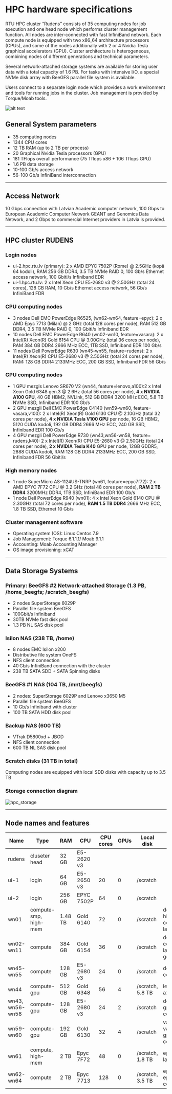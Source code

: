 # HPC hardware specifications
RTU HPC cluster “Rudens” consists of 35 computing nodes for job execution and one head node which performs cluster management function. All nodes are inter-connected with fast InfiniBand network. Each compute node is equipped with two x86_64 architecture processors (CPUs), and some of the nodes additionally with 2 or 4 Nvidia Tesla graphical accelerators (GPU). Cluster architecture is heterogeneous, combining nodes of different generations and technical parameters.

Several network-attached storage systems are available for storing user data with a total capacity of 1.6 PB. For tasks with intensive I/O, a special NVMe disk array with BeeGFS parallel file system is available.

Users connect to a separate login node which provides a work environment and tools for running jobs in the cluster. Job management is provided by Torque/Moab tools.

![alt text](./images/data_center.jpg)

## General System parameters
- 35 computing nodes
- 1344 CPU cores
- 12 TB RAM (up to 2 TB per process)
- 20 Graphical Nvidia Tesla processors (GPU)
- 181 TFlops overall performance (75 Tflops x86 + 106 Tflops GPU)
- 1.6 PB data storage
- 10-100 Gb/s access network
- 56-100 Gb/s InfiniBand interconnection

---

## Access Network
10 Gbps connection with Latvian Academic computer network, 100 Gbps to European Academic Computer Network GEANT and Genomics Data Network, and 2 Gbps to commercial Internet providers in Latvia is provided.

---

## HPC cluster RUDENS
### Login nodes
- ui-2.hpc.rtu.lv (primary): 2 x AMD EPYC 7502P (Rome) @ 2.5GHz (kopā 64 kodoli), RAM 256 GB DDR4, 3.5 TB NVMe RAID 0, 100 Gb/s Ethernet access network, 100 Gbiti/s Infiniband EDR
- ui-1.hpc.rtu.lv: 2 x Intel Xeon CPU E5-2680 v3 @ 2.50GHz (total 24 cores), 128 GB RAM, 10 Gb/s Ethernet access network, 56 Gb/s InfiniBand FDR 
### CPU computing nodes
- 3 nodes Dell EMC PowerEdge R6525, (wn62-wn64, feature=epyc): 2 x AMD Epyc 7713 (Milan) @ 2 GHz (total 128 cores per node), RAM 512 GB DDR4, 3.5 TB NVMe RAID 0, 100 Gbiti/s Infiniband EDR
- 10 nodes Dell EMC PowerEdge R640 (wn02-wn10, feature=vasara): 2 x Intel(R) Xeon(R) Gold 6154 CPU @ 3.00GHz (total 36 cores per node), RAM 384 GB DDR4 2666 MHz ECC, 1TB SSD, Infiniband EDR 100 Gb/s
- 11 nodes Dell PowerEdge R630 (wn45-wn55, feature=rudens): 2 x Intel(R) Xeon(R) CPU E5-2680 v3 @ 2.50GHz (total 24 cores per node), RAM: 128 GB DDR4 2133MHz ECC, 200 GB SSD, Infiniband FDR 56 Gb/s
### GPU computing nodes
- 1 GPU mezgls Lenovo SR670 V2 (wn44, feature=lenovo,a100):2 x Intel Xeon Gold 6348 gen.3 @ 2.6Hz (total 56 cores per node), **4 x NVIDIA A100 GPU**, 40 GB HBM2, NVLink, 512 GB DDR4 3200 MHz ECC, 5.8 TB NVMe SSD, Infiniband EDR 100 Gb/s
- 2 GPU mezgli Dell EMC PowerEdge C4140 (wn59-wn60, feature= vasara,v100): 2 x Intel(R) Xeon(R) Gold 6130 CPU @ 2.10GHz (total 32 cores per node), **4 x NVIDIA Tesla V100 GPU** per node, 16 GB HBM2, 5120 CUDA kodoli, 192 GB DDR4 2666 MHz ECC, 240 GB SSD, Infiniband EDR 100 Gb/s
- 4 GPU mezgli Dell PowerEdge R730 (wn43,wn56-wn58, feature= rudens,k40): 2 x Intel(R) Xeon(R) CPU E5-2680 v3 @ 2.50GHz (total 24 cores per node), **2 x NVIDIA Tesla K40** GPU per node, 12GB GDDR5, 2888 CUDA kodoli, RAM 128 GB DDR4 2133MHz ECC, 200 GB SSD, Infiniband FDR 56 Gbiti/s
### High memory nodes
- 1 node SuperMicro AS-1124US-TNRP (wn61, feature=epyc7f72): 2 x AMD EPYC 7F72 CPU @ 3.2 GHz (total 48 cores per node), **RAM 2 TB DDR4** 3200MHz DDR4, 1TB SSD, InfiniBand EDR 100 Gb/s
- 1 node Dell PowerEdge R940 (wn01): 4 x Intel Xeon Gold 6140 CPU @ 2.30GHz (total 72 cores per node), **RAM 1.5 TB DDR4** 2666 MHz ECC, 1.8 TB SSD, Ethernet 10 Gb/s
### Cluster management software
- Operating system (OS): Linux Centos 7.9
- Job Management: Torque 6.1.1.1/ Moab 9.1.1
- Accounting: Moab Accounting Manager
- OS image provisioning: xCAT

---

## Data Storage Systems
### Primary: BeeGFS #2 Network-attached Storage (1.3 PB, /home_beegfs; /scratch_beegfs) 
-	2 nodes SuperStorage 6029P 
-	Parallel file system BeeGFS
-	100Gbit/s Infiniband  
-	30TB NVMe fast disk pool
-	1.3 PB NL SAS disk pool

### Isilon NAS (238 TB, /home) 
- 8 nodes EMC Isilon x200 
-	Distributive file system OneFS 
-	NFS client connection 
-	40 Gb/s InfiniBand connection with the cluster
-	238 TB SATA SDD + SATA Spinning disks  

### BeeGFS #1 NAS (104 TB, /mnt/beegfs) 
-	2 nodes: SuperStorage 6029P and Lenovo x3650 M5  
-	Parallel file system BeeGFS 
-	10 Gb/s  Infiniband with cluster 
-	100 TB SATA HDD disk pool 

### Backup NAS (600 TB)
- VTrak D5800xd + JBOD
- NFS client connection
- 600 TB NL SAS disk pool

### Scratch disks (31 TB in total) 
Computing nodes are equipped with local SDD disks with capacity up to 3.5 TB

### Storage connection diagram

![hpc_storage](./images/storage.png)

---

## Node names and features
| Name | Type | RAM  | CPU |	CPU cores |	GPUs | 	Local disk | qsub features |
| ---- | ---- | ---- | --- | --------- | ---- | ----------- | ------------- |
| rudens | cluseter head | 32 GB | E5-2620 v3 |  |  |  | 
| ui-1 | login | 64 GB | E5-2650 v3 | 20 | 0 | /scratch | 
| ui-2 | login | 256 GB | EPYC 7502P | 64 | 0 | /scratch | 
| wn01 | compute-smp, high-mem | 1.48 TB | Gold 6140 | 72 | 0 | /scratch | dell vasara highmem centos7 largescratch |
| wn02-wn11 | compute | 384 GB | Gold 6154 | 36 | 0 | /scratch | dell vasara centos7 largescratch gold6154 |
| wn45-wn55 | compute | 128 GB | E5-2680 v3 | 24 | 0 | /scratch | dell rudens centos7 |
| wn44 | compute-gpu | 512 GB | Gold 6348 | 56 | 4 | /scratch, 5.8 TB | lenovo gpu a100 |
| wn43, wn56-wn58 | compute-gpu | 128 GB | E5-2680 v3 | 24 | 2 | /scratch | dell rudens gpu k40 centos7 |
| wn59-wn60 | compute-gpu | 192 GB | Gold 6130 | 32 | 4 | /scratch | vasara vasara-32 gpu v100 centos7 |
| wn61 | compute, high-mem | 2 TB | Epyc 7F72 | 48 | 0 | /scratch, 1.8 TB | epyc7f72 largescratch |
| wn62-wn64 | compute | 2 TB | Epyc 7713 | 128 | 0 | /scratch, 3.5 TB | epyc epyc7713 centos7 |
